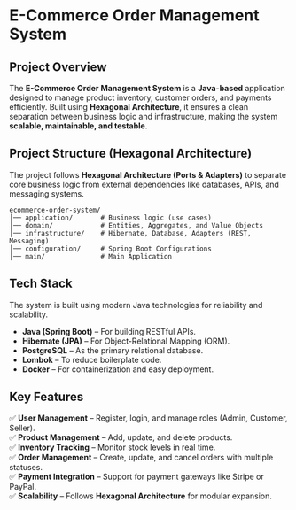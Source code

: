 # **E-Commerce Order Management System**  

## **Project Overview**  
The **E-Commerce Order Management System** is a **Java-based** application designed to manage product inventory, customer orders, and payments efficiently. Built using **Hexagonal Architecture**, it ensures a clean separation between business logic and infrastructure, making the system **scalable, maintainable, and testable**.  

## **Project Structure (Hexagonal Architecture)**  
The project follows **Hexagonal Architecture (Ports & Adapters)** to separate core business logic from external dependencies like databases, APIs, and messaging systems.  

```
ecommerce-order-system/
│── application/       # Business logic (use cases)
│── domain/            # Entities, Aggregates, and Value Objects
│── infrastructure/    # Hibernate, Database, Adapters (REST, Messaging)
│── configuration/     # Spring Boot Configurations
│── main/              # Main Application
```

## **Tech Stack**  
The system is built using modern Java technologies for reliability and scalability.  

- **Java (Spring Boot)** – For building RESTful APIs.  
- **Hibernate (JPA)** – For Object-Relational Mapping (ORM).  
- **PostgreSQL** – As the primary relational database.  
- **Lombok** – To reduce boilerplate code.  
- **Docker** – For containerization and easy deployment.  

## **Key Features**  
✅ **User Management** – Register, login, and manage roles (Admin, Customer, Seller).  
✅ **Product Management** – Add, update, and delete products.  
✅ **Inventory Tracking** – Monitor stock levels in real time.  
✅ **Order Management** – Create, update, and cancel orders with multiple statuses.  
✅ **Payment Integration** – Support for payment gateways like Stripe or PayPal.  
✅ **Scalability** – Follows **Hexagonal Architecture** for modular expansion.  


